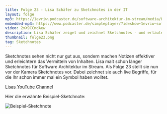 ```yaml
---
title: Folge 23 - Lisa Schäfer zu Sketchnotes in der IT
layout: folge
mp3: https://1evriw.podcaster.de/software-architektur-im-stream/media/LisaMoritz.mp3
embedded-mp3: https://www.podcaster.de/simpleplayer/?id=show~1evriw~software-architektur-im-stream~pod-6081761121cb2053178822&v=1619097352
video: 2xX9CCndAew
description: Lisa Schäfer zeiget und zeichnet Sketchnotes - und erläutert wofür sie gerade in der IT gut sind.
thumbnail: folge23.png
tag: Sketchnotes
---
```

Sketchnotes sehen nicht nur gut aus, sondern machen Notizen effektiver
und erleichtern das Vermitteln von Inhalten. Lisa malt schon länger
Sketchnotes für Software Architektur im Stream. Als Folge 23 stellt
sie nun vor der Kamera Sketchnotes vor. Dabei zeichnet sie auch live
Begriffe, für die Ihr schon immer mal ein Symbol haben wolltet.

[Lisas YouTube Channel](https://www.youtube.com/channel/UCuZs1YPHHn8PpSiZsPKbtLA)

Hier die erwähnte Beispiel-Sketchnote:

![Beispiel-Sketchnote](/sketchnotes/folge23.jpg "Beispiel-Sketchnote")

